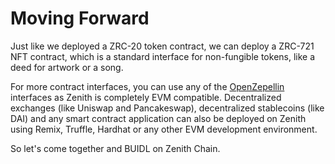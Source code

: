 # Moving Forward

Just like we deployed a ZRC-20 token contract, we can deploy a ZRC-721 NFT contract, which is a standard interface for non-fungible tokens, like a deed for artwork or a song.&#x20;

For more contract interfaces, you can use any of the [OpenZepellin](https://openzeppelin.com/contracts/) interfaces as Zenith is completely EVM compatible. Decentralized exchanges (like Uniswap and Pancakeswap), decentralized stablecoins (like DAI) and any smart contract application can also be deployed on Zenith using Remix, Truffle, Hardhat or any other EVM development environment.&#x20;

So let's come together and BUIDL on Zenith Chain.
